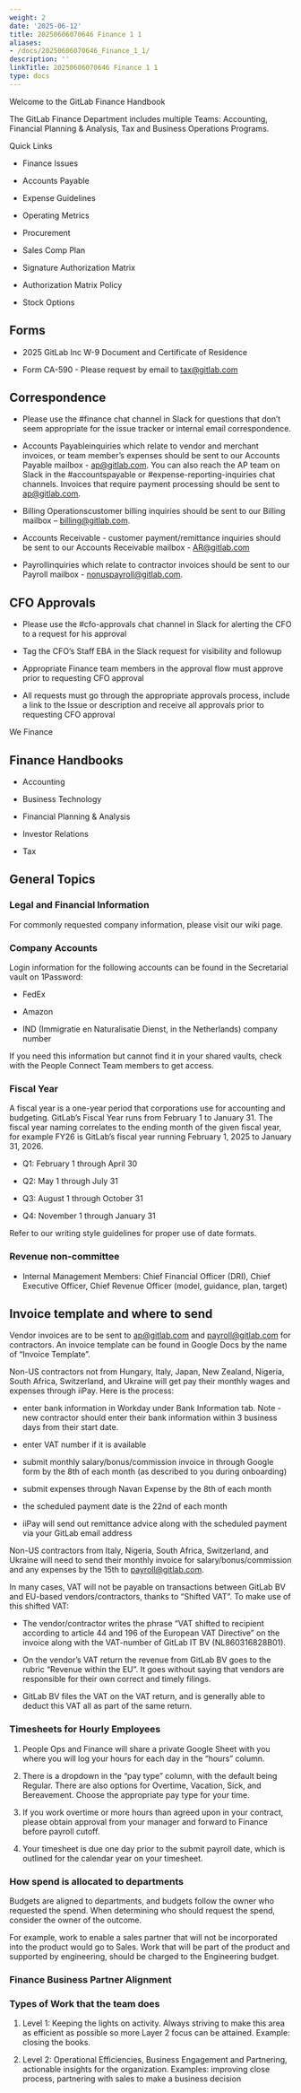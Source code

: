 ```yaml
---
weight: 2
date: '2025-06-12'
title: 20250606070646 Finance 1 1
aliases:
- /docs/20250606070646_Finance_1_1/
description: ''
linkTitle: 20250606070646 Finance 1 1
type: docs
---
```


Welcome to the GitLab Finance Handbook

The GitLab Finance Department includes multiple Teams: Accounting, Financial Planning & Analysis, Tax and Business Operations Programs.

Quick Links

- Finance Issues 

- Accounts Payable

- Expense Guidelines

- Operating Metrics

- Procurement

- Sales Comp Plan

- Signature Authorization Matrix

- Authorization Matrix Policy

- Stock Options

## Forms

- 2025 GitLab Inc W-9 Document and Certificate of Residence

- Form CA-590 - Please request by email to tax@gitlab.com

## Correspondence

- Please use the #finance chat channel in Slack for questions that don’t seem appropriate for the issue tracker or internal email correspondence.

- Accounts Payableinquiries which relate to vendor and merchant invoices, or team member’s expenses should be sent to our Accounts Payable mailbox - ap@gitlab.com. You can also reach the AP team on Slack in the #accountspayable or #expense-reporting-inquiries chat channels. Invoices that require payment processing should be sent to ap@gitlab.com.

- Billing Operationscustomer billing inquiries should be sent to our Billing mailbox – billing@gitlab.com.

- Accounts Receivable - customer payment/remittance inquiries should be sent to our Accounts Receivable mailbox - AR@gitlab.com

- Payrollinquiries which relate to contractor invoices should be sent to our Payroll mailbox - nonuspayroll@gitlab.com.

## CFO Approvals

- Please use the #cfo-approvals chat channel in Slack for alerting the CFO to a request for his approval

- Tag the CFO’s Staff EBA in the Slack request for visibility and followup

- Appropriate Finance team members in the approval flow must approve prior to requesting CFO approval

- All requests must go through the appropriate approvals process, include a link to the Issue or description and receive all approvals prior to requesting CFO approval

We  Finance

## Finance Handbooks

- Accounting

- Business Technology

- Financial Planning & Analysis

- Investor Relations

- Tax

## General Topics

### Legal and Financial Information

For commonly requested company information, please visit our wiki page.

### Company Accounts

Login information for the following accounts can be found in the Secretarial vault on 1Password:

- FedEx

- Amazon

- IND (Immigratie en Naturalisatie Dienst, in the Netherlands) company number

If you need this information but cannot find it in your shared vaults, check with the People Connect Team members to get access.

### Fiscal Year

A fiscal year is a one-year period that corporations use for accounting and budgeting. GitLab’s Fiscal Year runs from February 1 to January 31. The fiscal year naming correlates to the ending month of the given fiscal year, for example FY26 is GitLab’s fiscal year running February 1, 2025 to January 31, 2026.

- Q1: February 1 through April 30

- Q2: May 1 through July 31

- Q3: August 1 through October 31

- Q4: November 1 through January 31

<!-- Unsupported block type: table -->

Refer to our writing style guidelines for proper use of date formats.

### Revenue non-committee

- Internal Management Members: Chief Financial Officer (DRI), Chief Executive Officer, Chief Revenue Officer (model, guidance, plan, target)

## Invoice template and where to send

Vendor invoices are to be sent to ap@gitlab.com and payroll@gitlab.com for contractors. An invoice template can be found in Google Docs by the name of “Invoice Template”.

Non-US contractors not from Hungary, Italy, Japan, New Zealand, Nigeria, South Africa, Switzerland, and Ukraine will get pay their monthly wages and expenses through iiPay. Here is the process:

- enter bank information in Workday under Bank Information tab. Note - new contractor should enter their bank information within 3 business days from their start date.

- enter VAT number if it is available

- submit monthly salary/bonus/commission invoice in through Google form by the 8th of each month (as described to you during onboarding)

- submit expenses through Navan Expense by the 8th of each month

- the scheduled payment date is the 22nd of each month

- iiPay will send out remittance advice along with the scheduled payment via your GitLab email address

Non-US contractors from Italy, Nigeria, South Africa, Switzerland, and Ukraine will need to send their monthly invoice for salary/bonus/commission and any expenses by the 15th to payroll@gitlab.com.

In many cases, VAT will not be payable on transactions between GitLab BV and EU-based vendors/contractors, thanks to “Shifted VAT”. To make use of this shifted VAT:

- The vendor/contractor writes the phrase “VAT shifted to recipient according to article 44 and 196 of the European VAT Directive” on the invoice along with the VAT-number of GitLab IT BV (NL860316828B01).

- On the vendor’s VAT return the revenue from GitLab BV goes to the rubric “Revenue within the EU”. It goes without saying that vendors are responsible for their own correct and timely filings.

- GitLab BV files the VAT on the VAT return, and is generally able to deduct this VAT all as part of the same return.

### Timesheets for Hourly Employees

1. People Ops and Finance will share a private Google Sheet with you where you will log your hours for each day in the “hours” column.

1. There is a dropdown in the “pay type” column, with the default being Regular. There are also options for Overtime, Vacation, Sick, and Bereavement. Choose the appropriate pay type for your time.

1. If you work overtime or more hours than agreed upon in your contract, please obtain approval from your manager and forward to Finance before payroll cutoff.

1. Your timesheet is due one day prior to the submit payroll date, which is outlined for the calendar year on your timesheet.

### How spend is allocated to departments

Budgets are aligned to departments, and budgets follow the owner who requested the spend. When determining who should request the spend, consider the owner of the outcome.

For example, work to enable a sales partner that will not be incorporated into the product would go to Sales. Work that will be part of the product and supported by engineering, should be charged to the Engineering budget.

### Finance Business Partner Alignment

<!-- Unsupported block type: table -->

### Types of Work that the team does

1. Level 1: Keeping the lights on activity. Always striving to make this area as efficient as possible so more Layer 2 focus can be attained. Example: closing the books.

1. Level 2: Operational Efficiencies, Business Engagement and Partnering, actionable insights for the organization. Examples: improving close process, partnering with sales to make a business decision